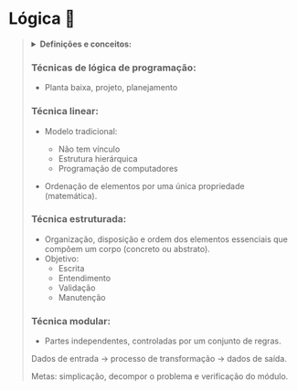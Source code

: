 # Lógica 🧮

<blockquote>
  <details>
    <summary><strong>Definições e conceitos:</strong></summary>
    </br>
- Problema é uma questão que foge a uma determinada regra, ou melhor é um desvio de percurso, o qual impede de atingir um objetivo com eficiência e eficácia.</br>
- Parte da filosofia que trata das formas do pensamento em geral (dedução, indução, hipótese, inferência, etc.) E das operações intelectuais que visam à determinação do que é verdadeiro ou não.</br>
- Organização e planejamento das instruções, assertivas em um algoritmo, a fim de viabilizar a implantação de um programa.</br>
- Instruções detalhadas.</br>
</details>

### Técnicas de lógica de programação:

- Planta baixa, projeto, planejamento

### Técnica linear:

- Modelo tradicional:
    - Não tem vínculo
    - Estrutura hierárquica
    - Programação de computadores

- Ordenação de elementos por uma única propriedade (matemática).

### Técnica estruturada:

- Organização, disposição e ordem dos elementos essenciais que compõem um corpo (concreto ou abstrato).
- Objetivo:
    - Escrita
    - Entendimento
    - Validação
    - Manutenção

### Técnica modular:

- Partes independentes, controladas por um conjunto de regras.

Dados de entrada -> processo de transformação -> dados de saída.

Metas: simplicação, decompor o problema e verificação do módulo.

